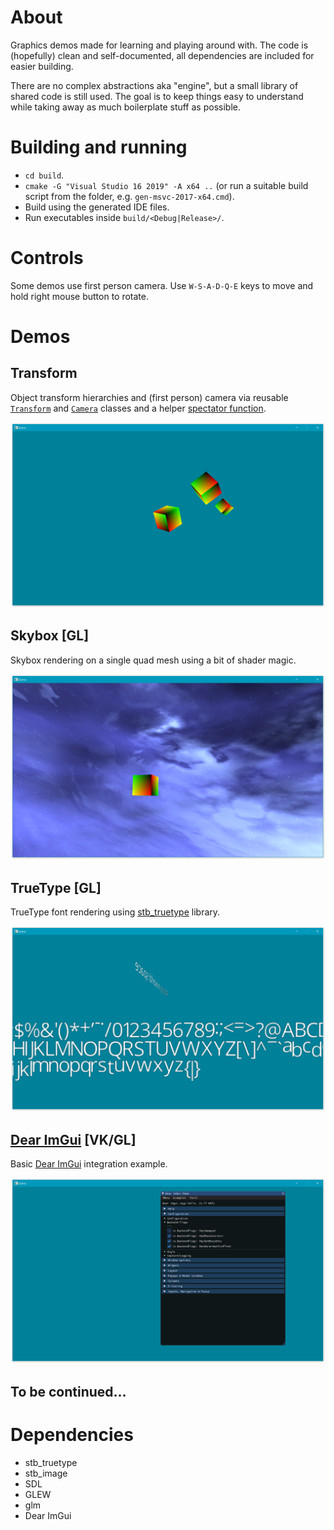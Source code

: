 # About
Graphics demos made for learning and playing around with. The code is (hopefully) clean and self-documented,
all dependencies are included for easier building.

There are no complex abstractions aka "engine", but a small library of shared code is still used.
The goal is to keep things easy to understand while taking away as much boilerplate stuff as possible.

# Building and running
* `cd build`.
* `cmake -G "Visual Studio 16 2019" -A x64 ..` (or run a suitable build script from the folder, e.g. `gen-msvc-2017-x64.cmd`).
* Build using the generated IDE files.
* Run executables inside `build/<Debug|Release>/`.

# Controls
Some demos use first person camera. Use `W-S-A-D-Q-E` keys to move and hold right mouse button to rotate.

# Demos
## Transform
Object transform hierarchies and (first person) camera via reusable [`Transform`](demos/common/Transform.h) and [`Camera`](demos/common/Camera.h) classes and a helper [spectator function](demos/common/Spectator.h).

![Image](/demos/transform/screenshot.png?raw=true)

## Skybox [GL]
Skybox rendering on a single quad mesh using a bit of shader magic.

![Image](/demos/skybox/screenshot.png?raw=true)

## TrueType [GL]
TrueType font rendering using [stb_truetype](https://github.com/nothings/stb) library.

![Image](/demos/stb-truetype/screenshot.png?raw=true)

## [Dear ImGui](/demos/imgui) [VK/GL]
Basic [Dear ImGui](https://github.com/ocornut/imgui) integration example.

![Image](/demos/imgui/screenshot.png?raw=true)

## To be continued...

# Dependencies
* stb_truetype
* stb_image
* SDL
* GLEW
* glm
* Dear ImGui
